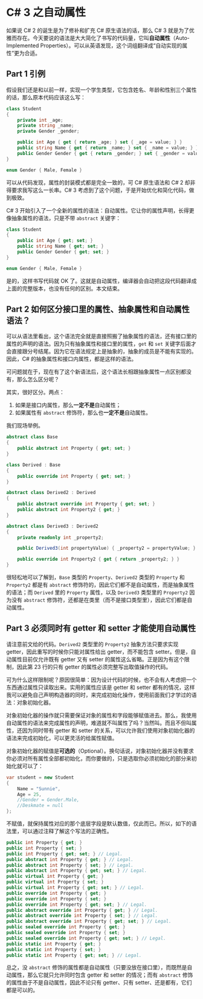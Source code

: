 # C# 3 之自动属性

如果说 C# 2 的诞生是为了修补和扩充 C# 原生语法的话，那么 C# 3 就是为了优雅而存在。今天要说的语法是大大简化了书写的代码量，它叫**自动属性**（Auto-Implemented Properties）。可以从英语发现，这个词组翻译成“自动实现的属性”更为合适。

## Part 1 引例

假设我们还是和以前一样，实现一个学生类型，它包含姓名、年龄和性别三个属性的话，那么原本代码应该这么写：

```csharp
class Student
{
    private int _age;
    private string _name;
    private Gender _gender;

    public int Age { get { return _age; } set { _age = value; } }
    public string Name { get { return _name; } set { _name = value; } }
    public Gender Gender { get { return _gender; } set { _gender = value; } }
}

enum Gender { Male, Female }
```

可以从代码发现，属性的封装模式都是完全一致的，可 C# 原生语法和 C# 2 却非得要求我写这么一长串。C# 3 考虑到了这个问题，于是开始优化和简化代码，做到极致。

C# 3 开始引入了一个全新的属性的语法：自动属性。它让你的属性声明，长得更像抽象属性的语法，只是不带 `abstract` 关键字：

```csharp
class Student
{
    public int Age { get; set; }
    public string Name { get; set; }
    public Gender Gender { get; set; }
}

enum Gender { Male, Female }
```

是的，这样书写代码就 OK 了。这就是自动属性，编译器会自动把这段代码翻译成上面的完整版本，也没有任何的区别。本文结束。

## Part 2 如何区分接口里的属性、抽象属性和自动属性语法？

可以从语法里看出，这个语法完全就是直接照搬了抽象属性的语法，还有接口里的属性的声明的语法。因为只有抽象属性和接口里的属性，`get` 和 `set` 关键字后面才会直接跟分号结尾。因为它在语法规定上是抽象的，抽象的成员是不能有实现的。因此，C# 的抽象属性和接口内属性，都是这样的语法。

可问题就在于，现在有了这个新语法后，这个语法长相跟抽象属性一点区别都没有，那么怎么区分呢？

其实，很好区分。两点：

1. 如果是接口内属性，那么**一定不是**自动属性；
2. 如果属性有 `abstract` 修饰符，那么也**一定不是**自动属性。

我们现场举例。

```csharp
abstract class Base
{
    public abstract int Property { get; set; }
}

class Derived : Base
{
    public override int Property { get; set; }
}

abstract class Derived2 : Derived
{
    public abstract override int Property { get; set; }
    public abstract int Property2 { get; }
}

abstract class Derived3 : Derived2
{
    private readonly int _property2;

    public Derived3(int propertyValue) { _property2 = propertyValue; }

    public override int Property2 { get { return _property2; } }
}
```

很轻松地可以了解到，`Base` 类型的 `Property`、`Derived2` 类型的 `Property` 和 `Property2` 都是有 `abstract` 修饰符的，因此它们都不是自动属性，而是抽象属性的语法；而 `Derived` 里的 `Property` 属性，以及 `Derived3` 类型里的 `Property2` 因为没有 `abstract` 修饰符，还都是在类里（而不是接口类型里），因此它们都是自动属性。

## Part 3 必须同时有 getter 和 setter 才能使用自动属性

请注意前文给的代码。`Derived2` 类型里的 `Property2` 抽象方法只要求实现 getter，因此重写的时候你只能对属性给出 getter，而不能包含 setter。但是，自动属性目前仅允许既有 getter 又有 setter 的属性这么省略。正是因为有这个限制，因此第 23 行的只有 getter 的属性必须完整写出取值操作的代码。

可为什么这样限制呢？原因很简单：因为设计代码的时候，也不会有人考虑把一个东西通过属性只读取出来。实用的属性应该是 getter 和 setter 都有的情况，这样我可以避免自己声明构造器的同时，来完成初始化操作，使用前面我们才学过的语法：对象初始化器。

对象初始化器的操作就只需要保证对象的属性和字段能够赋值进去。那么，我使用自动属性的语法来完成属性的声明，难道就不叫属性了吗？当然叫。而且不但叫属性，还因为同时带有 getter 和 setter 的关系，可以允许我们使用对象初始化器的语法来完成初始化，可以更灵活的给属性赋值。

对象初始化器的赋值是**可选的**（Optional）。换句话说，对象初始化器并没有要求你必须对所有属性全部都初始化，而你要做的，只是选取你必须初始化的部分来初始化就可以了：

```csharp
var student = new Student
{
    Name = "Sunnie",
    Age = 25,
    //Gender = Gender.Male,
    //Deskmate = null
};
```

不赋值，就保持属性对应的那个底层字段是默认数值，仅此而已。所以，如下的语法里，可以通过注释了解这个写法的正确性。

```csharp
public int Property { get; }
public int Property { set; }
public int Property { get; set; } // Legal.
public abstract int Property { get; } // Legal.
public abstract int Property { set; } // Legal.
public abstract int Property { get; set; } // Legal.
public virtual int Property { get; }
public virtual int Property { set; }
public virtual int Property { get; set; } // Legal.
public override int Property { get; }
public override int Property { set; }
public override int Property { get; set; } // Legal.
public abstract override int Property { get; } // Legal.
public abstract override int Property { set; } // Legal.
public abstract override int Property { get; set; } // Legal.
public sealed override int Property { get; }
public sealed override int Property { set; }
public sealed override int Property { get; set; } // Legal.
public static int Property { get; }
public static int Property { set; }
public static int Property { get; set; } // Legal.
```

总之，没 `abstract` 修饰的属性都是自动属性（只要没放在接口里），而既然是自动属性，那么它就只允许同时包含 getter 和 setter 的情况；而有 `abstract` 修饰的属性由于不是自动属性，因此不论只有 getter、只有 setter、还是都有，它们都是可以的。